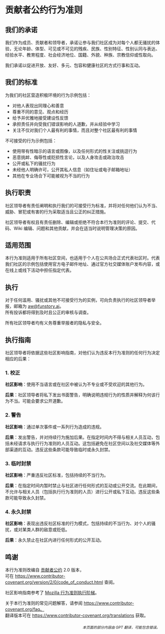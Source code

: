 # 贡献者公约行为准则

## 我们的承诺

我们作为成员、贡献者和领导者，承诺让参与我们社区成为对每个人都无骚扰的体验，无论年龄、体型、可见或不可见的残疾、民族、性别特征、性别认同与表达、经验水平、教育程度、社会经济地位、国籍、外貌、种族、宗教信仰或性取向。

我们承诺以促进开放、友好、多元、包容和健康社区的方式行事和互动。

## 我们的标准

为我们的社区营造积极环境的行为示例包括：

* 对他人表现出同理心和善意
* 尊重不同的意见、观点和经历
* 给予并优雅地接受建设性反馈
* 承担责任并向受我们错误影响的人道歉，并从经验中学习
* 关注不仅对我们个人最有利的事情，而且对整个社区最有利的事情

不可接受的行为示例包括：

* 使用带有性暗示的语言或图像，以及任何形式的性关注或挑逗行为  
* 恶意挑衅、侮辱性或贬损性言论，以及人身攻击或政治攻击  
* 公开或私下的骚扰行为  
* 未经他人明确许可，公开其私人信息（如住址或电子邮箱地址）  
* 其他在专业场合下可能被视为不当的行为

## 执行职责

社区领导者有责任阐明和执行我们的可接受行为标准，并将对任何他们认为不当、威胁、冒犯或有害的行为采取适当且公正的纠正措施。

社区领导者有权且有责任删除、编辑或拒绝不符合本行为准则的评论、提交、代码、Wiki 编辑、问题和其他贡献，并会在适当时说明管理决策的原因。

## 适用范围

本行为准则适用于所有社区空间，也适用于个人在公共场合正式代表社区时。代表我们社区的示例包括使用官方电子邮件地址、通过官方社交媒体账户发布内容，或在线上或线下活动中担任指定代表。

## 执行

对于任何滥用、骚扰或其他不可接受行为的实例，可向负责执行的社区领导者举报，邮箱为 aw@funstory.ai。  
所有投诉都将得到及时且公正的审核与调查。  

所有社区领导者均有义务尊重举报者的隐私与安全。

## 执行指南

社区领导者将依据这些社区影响指南，对他们认为违反本行为准则的任何行为决定相应的后果：

### 1. 校正

**社区影响**：使用不当语言或在社区中被认为不专业或不受欢迎的其他行为。

**后果**：社区领导者将私下发出书面警告，明确说明违规行为的性质并解释为何该行为不当。可能会要求公开道歉。

### 2. 警告

**社区影响**：通过单次事件或一系列行为造成的违规。

**后果**：发出警告，并对持续行为施加后果。在指定时间内不得与相关人员互动，包括未经请求与执行行为准则的人员互动。这包括避免在社区空间以及社交媒体等外部渠道的互动。违反这些条款可能导致临时或永久封禁。

### 3. 临时封禁

**社区影响**：严重违反社区标准，包括持续的不当行为。

**后果**：在指定时间内暂时禁止与社区进行任何形式的互动或公开交流。在此期间，不允许与相关人员（包括执行行为准则的人员）进行公开或私下互动。违反这些条款可能导致永久封禁。

### 4. 永久封禁

**社区影响**：表现出违反社区标准的行为模式，包括持续的不当行为、对个人的骚扰，或对某类人群的敌意或贬低。

**后果**：永久禁止在社区内进行任何形式的公开互动。

## 鸣谢

本行为准则改编自 [贡献者公约][homepage] 2.0 版本，  
可在 https://www.contributor-covenant.org/version/2/0/code_of_conduct.html 查阅。

社区影响指南参考了 [Mozilla 行为准则执行阶梯](https://github.com/mozilla/diversity)。

[homepage]: https://www.contributor-covenant.org

关于本行为准则的常见问题解答，请参阅 https://www.contributor-covenant.org/faq。  
翻译版本可在 https://www.contributor-covenant.org/translations 获取。

<div align="right"> 
<h6><small>本页面的部分内容由 GPT 翻译，可能包含错误。</small></h6>
